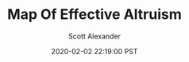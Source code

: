 ---
layout: podcast
title: "Map Of Effective Altruism"
author: Scott Alexander
description: https://slatestarcodex.com/2020/02/02/map-of-effective-altruism/
date: 2020-02-02 22:19:00 PST
length: 107725
duration: 27
guid: map-of-effective-altruism
---